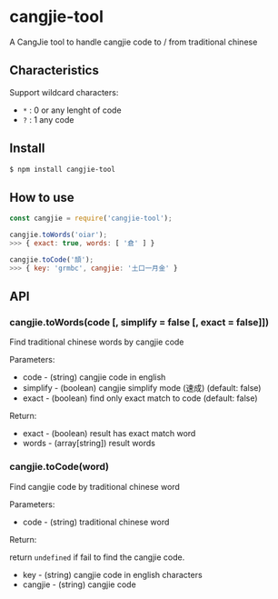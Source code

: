 # cangjie-tool
A CangJie tool to handle cangjie code to / from traditional chinese 

## Characteristics

Support wildcard characters:  
-	`*` : 0 or any lenght of code
-	`?` : 1 any code

## Install

```sh
$ npm install cangjie-tool
```

## How to use

```js
const cangjie = require('cangjie-tool');

cangjie.toWords('oiar');
>>> { exact: true, words: [ '倉' ] }

cangjie.toCode('頡');
>>> { key: 'grmbc', cangjie: '土口一月金' }
```

## API

### cangjie.toWords(code [, simplify = false [, exact = false]])

Find traditional chinese words by cangjie code

Parameters:

-	code - (string) cangjie code in english
-	simplify - (boolean) cangjie simplify mode (速成) (default: false)
-	exact - (boolean) find only exact match to code (default: false)

Return:

-	exact - (boolean) result has exact match word
-	words - (array[string]) result words

### cangjie.toCode(word)

Find cangjie code by traditional chinese word

Parameters:

-	code - (string) traditional chinese word

Return:

return `undefined` if fail to find the cangjie code.

-	key - (string) cangjie code in english characters
-	cangjie - (string) cangjie code